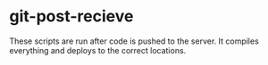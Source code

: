 git-post-recieve
================

These scripts are run after code is pushed to the server. It compiles everything and deploys to the correct locations.
